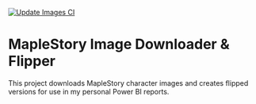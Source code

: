 [![Update Images CI](https://github.com/tanukiraccoon/ms-image-flip/actions/workflows/update-images.yml/badge.svg?branch=main)](https://github.com/tanukiraccoon/ms-image-flip/actions/workflows/update-images.yml)
# MapleStory Image Downloader & Flipper

This project downloads MapleStory character images and creates flipped versions for use in my personal Power BI reports.
